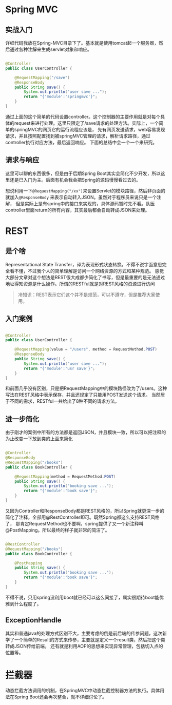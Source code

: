 # Spring MVC

## 实战入门

详细代码我放在Spring-MVC目录下了。基本就是使用tomcat起一个服务器，然后通过各种注解来生成servlet对象和响应。

```java

@Controller
public class UserController {

    @RequestMapping("/save")
    @ResponseBody
    public String save() {
        System.out.println("user save ...");
        return "{'module':'springmvc'}";
    }
}
```

通过上面的这个简单的代码设置controller。这个控制器的主要作用就是对每个具体的request来进行处理。这里只限定了/save请求的处理方法。实际上，一个简单的springMVC的网页它的运行流程应该是，
先有网页发送请求，web容易发现请求，并且按照配置找到被springMVC管理的请求，解析请求路径，通过controller执行对应方法，最后返回响应。
下面的总结中会一个一个来研究。

## 请求与响应

这里可以聊的东西很多，但是由于后期Spring Boot其实会简化不少开发，所以这里还是已入门为主。后面有机会我会把Spring的源码慢慢看过去的。

想说利用一下`@RequestMapping("/xx")`来设置Servlet的模块路径，然后非页面的就加入`@ResponseBody`
来表示自动转入JSON。虽然对于程序员来说只是一个注解，
但是实际上是有spring中的接口来实现的，具体源码暂时先不看。队医controller里面return的所有内容，其实最后都会自动转成JSON来处理。

# REST

## 是个啥

Representational State Transfer，译为表现形式状态转换。不得不说字面意思完全看不懂，不过我个人的简单理解是访问一个网络资源的方式和某种规范。
感觉大部分文章对这个想法是REST很大成都少简化了书写，但是最重要的是无法通过地址得知资源是什么操作。所谓的RESTful就是对REST风格的资源进行访问

> 冷知识：REST表示它们这个并不是规范，可以不遵守，但是推荐大家使用。

## 入门案例

```java

@Controller
public class UserController {

    @RequestMapping(value = "/users", method = RequestMethod.POST)
    @ResponseBody
    public String save() {
        System.out.println("user save ...");
        return "{'module':'usr save'}";
    }
}
```

和前面几乎没有区别，只是把RequestMapping中的模块路径改为了/users。这种写法在REST风格中表示保存，并且还规定了只能用POST发送这个请求。
当然居于不同的需求，RESTful一共给出了8种不同的请求方法。

## 进一步简化

由于刚才的案例中所有的方法都是返回JSON，并且模块一致，所以可以把注释的为止改变一下放到类的上面来简化

```java

@Controller
@ResponseBody
@RequestMapping("/books")
public class BookController {

    @RequestMapping(method = RequestMethod.POST)
    public String save() {
        System.out.println("booking save ...");
        return "{'module':'book save'}";
    }
}
```

又因为Controller和ResponseBody都是REST风格的，所以Spring就更深一步的简化了注释，全部用@RestController即可。既然Spring都这么支持REST风格了，
那肯定RequestMethod也不要啊，spring提供了又一个新注释叫@PostMapping。所以最终的样子就非常的简洁了。

```java

@RestController
@RequestMapping("/books")
public class BookController {

    @PostMapping
    public String save() {
        System.out.println("booking save ...");
        return "{'module':'book save'}";
    }
}
```

不得不说，只用spring没利用boot就已经可以这么间接了，属实很期待boot能优雅到什么程度了。

## ExceptionHandle

其实和普通java的处理方式区别不大，主要考虑的倒是前后端的传参问题，这次新学了一个简单的Result的方式来传参，主要就是定义一个result类，然后把这个类转成JSON传给前端。
还有就是利用AOP的思想来实现异常管理，包括切入点的位置等。

# 拦截器

动态拦截方法调用的机制，在SpringMVC中动态拦截控制器方法的执行。具体用法在Spring Boot还会再次整合，就不详细讨论了。


